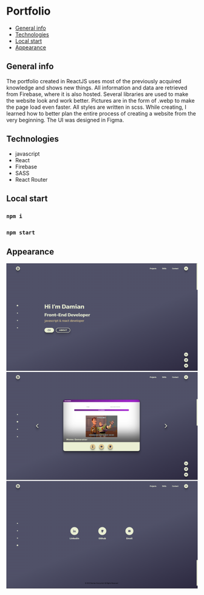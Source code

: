 # Portfolio

* [General info](#general-info)
* [Technologies](#technologies)
* [Local start](#local-start)
* [Appearance](#appearance)

## General info
  
  The portfolio created in ReactJS uses most of the previously acquired knowledge and shows new things. All information and data are retrieved from Firebase, where it is also hosted. Several libraries are used to make the website look and work better. Pictures are in the form of .webp to make the page load even faster. All styles are written in scss. While creating, I learned how to better plan the entire process of creating a website from the very beginning. The UI was designed in Figma.
  
## Technologies
  
  * javascript
  * React
  * Firebase
  * SASS
  * React Router
 
## Local start
  
### `npm i`

### `npm start`
  
## Appearance

  ![header](/screens/header.PNG) 
  ![projects](/screens/projects.PNG) 
  ![contact](/screens/contact.PNG) 
